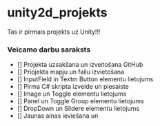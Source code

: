# unity2d_projekts
Tas ir pirmais projekts uz Unity!!!

### Veicamo darbu saraksts
- [] Projekta uzsakšana un izveitošana GitHub
- [] Priojekta mapju un failu izvietošana
- [] InputField in Textm Button elementu lietojums
- [] Pirma C# skripta izveide un piesaiste
- [] Image un Toggle elementu lietojums
- [] Panel un Toggle Group elementu lietojums
- [] DropDown un Slidere elementu lietojums
- [] Jaunas ainas ieviešana un 
